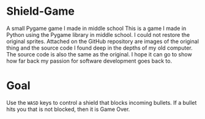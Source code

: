 # Shield-Game
A small Pygame game I made in middle school
This is a game I made in Python using the Pygame library in middle school. I could not restore the original sprites. Attached on the GitHub repository are images of the original thing and the source code I found deep in the depths of my old computer. The source code is also the same as the original. I hope it can go to show how far back my passion for software development goes back to.

# Goal
Use the `WASD` keys to control a shield that blocks incoming bullets. If a bullet hits you that is not blocked, then it is Game Over.
